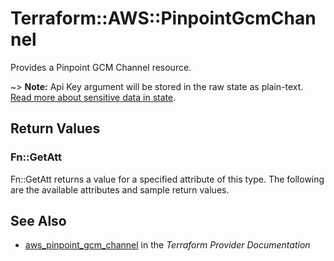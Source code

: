 # Terraform::AWS::PinpointGcmChannel

Provides a Pinpoint GCM Channel resource.

~> **Note:** Api Key argument will be stored in the raw state as plain-text.
[Read more about sensitive data in state](/docs/state/sensitive-data.html).

## Return Values

### Fn::GetAtt

Fn::GetAtt returns a value for a specified attribute of this type. The following are the available attributes and sample return values.

## See Also

* [aws_pinpoint_gcm_channel](https://www.terraform.io/docs/providers/aws/r/pinpoint_gcm_channel.html) in the _Terraform Provider Documentation_